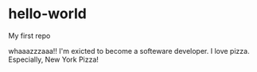 # hello-world
My first repo

whaaazzzaaa!! I'm exicted to become a softeware developer. I love pizza. 
Especially, New York Pizza!
